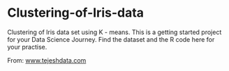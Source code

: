 # Clustering-of-Iris-data
Clustering of Iris data set using K - means. 
This is a getting started project for your Data Science Journey. Find the dataset and the R code here for your practise.

From: www.tejeshdata.com
